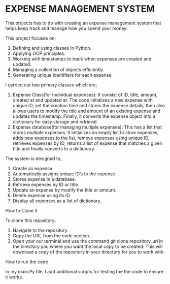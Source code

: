 # EXPENSE MANAGEMENT SYSTEM

This projects has to do with creating an expense management system that helps keep track and manage how you spend your money. 

This project focuses on;
1. Defining and using classes in Python.
2. Applying OOP principles.
3. Working with timestamps to track when expenses are created and updated.
4. Managing a collection of objects efficiently.
5. Generating unique identifiers for each expense.
 
I carried out two primary classes which are;
1. Expense Class(for individual expenses): It consist of ID, title, amount, created at and updated at. The code initializes a new expense with unique ID, set the creation time and stores the expense details, then also allows users to modify the title and amount of an existing expense and updates the timestamp. Finally, it converts the expense object into a dictionary for easy storage and retrieval.
2. Expense database(for managing multiple expenses): This has a list that stores multiple expenses. It initializes an empty list to store expenses, adds new expenses to the list, remove expenses using unique ID, retrieves expenses by ID, returns a list of expense that matches a given title and finally converts to a dictionary. 

The system is designed to;
1. Create an expense.
2. Automatically assigns unique ID’s to the expense.
3. Stores expense in a database.
4. Retrieve expenses by ID or title.
5. Update an expense by modify the title or amount.
6. Delete expense using its ID.
7. Display all expenses as a list of dictionary.

How to Clone it 

To clone this repository;

1. Navigate to the repository.
2. Copy the URL from the code section.
3. Open your our terminal and use the command git clone repository_url in the directory you where you want the local copy to be created.
This will download a copy of the repository in your directory for you to work with.

How to run the code

In my main.Py file, I add additional scripts for testing the the code to ensure it works.
